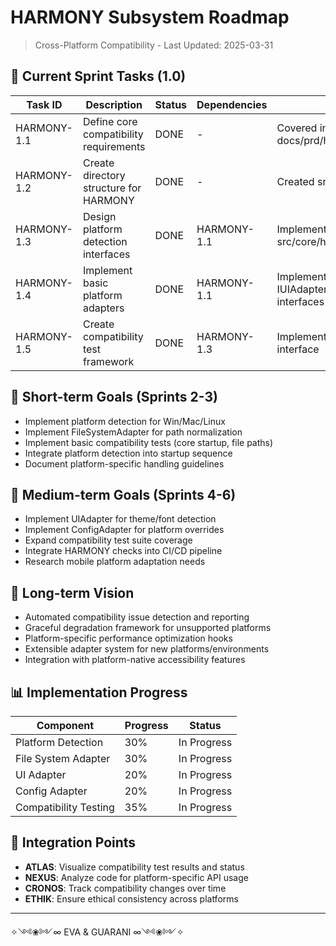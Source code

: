 # HARMONY Subsystem Roadmap

> Cross-Platform Compatibility - Last Updated: 2025-03-31

## 🚀 Current Sprint Tasks (1.0)

| Task ID | Description | Status | Dependencies | Notes |
|---------|-------------|--------|--------------|-------|
| HARMONY-1.1 | Define core compatibility requirements | DONE | - | Covered in PRD docs/prd/harmony_compatibility.md |
| HARMONY-1.2 | Create directory structure for HARMONY | DONE | - | Created src/core/harmony |
| HARMONY-1.3 | Design platform detection interfaces | DONE | HARMONY-1.1 | Implemented IPlatformDetector in src/core/harmony/adapter.py |
| HARMONY-1.4 | Implement basic platform adapters | DONE | HARMONY-1.1 | Implemented IFileSystemAdapter, IUIAdapter, IConfigAdapter interfaces |
| HARMONY-1.5 | Create compatibility test framework | DONE | HARMONY-1.3 | Implemented ICompatibilityTester interface |

## 🌱 Short-term Goals (Sprints 2-3)

- Implement platform detection for Win/Mac/Linux
- Implement FileSystemAdapter for path normalization
- Implement basic compatibility tests (core startup, file paths)
- Integrate platform detection into startup sequence
- Document platform-specific handling guidelines

## 🌳 Medium-term Goals (Sprints 4-6)

- Implement UIAdapter for theme/font detection
- Implement ConfigAdapter for platform overrides
- Expand compatibility test suite coverage
- Integrate HARMONY checks into CI/CD pipeline
- Research mobile platform adaptation needs

## 🌲 Long-term Vision

- Automated compatibility issue detection and reporting
- Graceful degradation framework for unsupported platforms
- Platform-specific performance optimization hooks
- Extensible adapter system for new platforms/environments
- Integration with platform-native accessibility features

## 📊 Implementation Progress

| Component | Progress | Status |
|-----------|----------|--------|
| Platform Detection | 30% | In Progress |
| File System Adapter | 30% | In Progress |
| UI Adapter | 20% | In Progress |
| Config Adapter | 20% | In Progress |
| Compatibility Testing | 35% | In Progress |

## 🔄 Integration Points

- **ATLAS**: Visualize compatibility test results and status
- **NEXUS**: Analyze code for platform-specific API usage
- **CRONOS**: Track compatibility changes over time
- **ETHIK**: Ensure ethical consistency across platforms

---

✧༺❀༻∞ EVA & GUARANI ∞༺❀༻✧ 